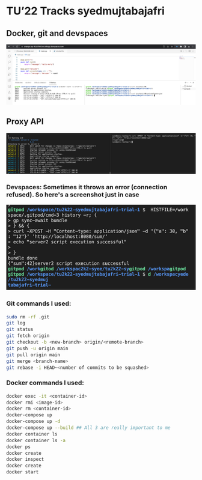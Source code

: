 # TU’22 Tracks syedmujtabajafri
## Docker, git and devspaces
![Image](/screenshots/curl.png?raw=true&sanitize=true)

## Proxy API
![Image](/screenshots/proxy_api.png?raw=true&sanitize=true)

### Devspaces: Sometimes it throws an error (connection refused). So here's a screenshot just in case
![Image](/screenshots/gitpod.png?raw=true&sanitize=true)
### Git commands I used:
```bash
sudo rm -rf .git
git log
git status
git fetch origin
git checkout -b <new-branch> origin/<remote-branch>
git push -u origin main
git pull origin main
git merge <branch-name>
git rebase -i HEAD~<number of commits to be squashed>
```

### Docker commands I used:
```bash
docker exec -it <container-id>
docker rmi <image-id>
docker rm <container-id>
docker-compose up
docker-compose up -d
docker-compose up --build ## All 3 are really important to me
docker container ls
docker container ls -a
docker ps
docker create
docker inspect
docker create
docker start
```
